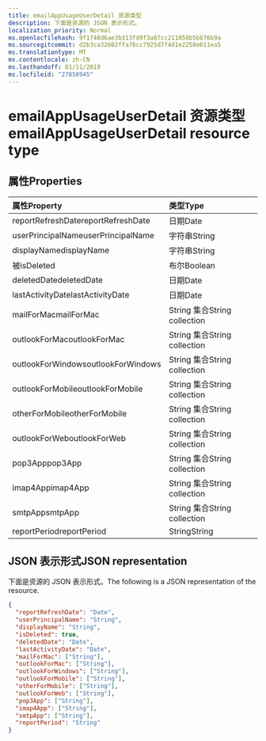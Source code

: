 ```yaml
---
title: emailAppUsageUserDetail 资源类型
description: 下面是资源的 JSON 表示形式。
localization_priority: Normal
ms.openlocfilehash: 9f1748d6ae3b313fd9f3a87cc211858b5b876b9a
ms.sourcegitcommit: d2b3ca32602ffa76cc7925d7f4d1e2258e611ea5
ms.translationtype: MT
ms.contentlocale: zh-CN
ms.lasthandoff: 01/11/2019
ms.locfileid: "27858945"
---
```

# <a name="emailappusageuserdetail-resource-type"></a><span data-ttu-id="c160c-103">emailAppUsageUserDetail 资源类型</span><span class="sxs-lookup"><span data-stu-id="c160c-103">emailAppUsageUserDetail resource type</span></span>

## <a name="properties"></a><span data-ttu-id="c160c-104">属性</span><span class="sxs-lookup"><span data-stu-id="c160c-104">Properties</span></span>

| <span data-ttu-id="c160c-105">属性</span><span class="sxs-lookup"><span data-stu-id="c160c-105">Property</span></span>          | <span data-ttu-id="c160c-106">类型</span><span class="sxs-lookup"><span data-stu-id="c160c-106">Type</span></span>              |
| :---------------- | :---------------- |
| <span data-ttu-id="c160c-107">reportRefreshDate</span><span class="sxs-lookup"><span data-stu-id="c160c-107">reportRefreshDate</span></span> | <span data-ttu-id="c160c-108">日期</span><span class="sxs-lookup"><span data-stu-id="c160c-108">Date</span></span>              |
| <span data-ttu-id="c160c-109">userPrincipalName</span><span class="sxs-lookup"><span data-stu-id="c160c-109">userPrincipalName</span></span> | <span data-ttu-id="c160c-110">字符串</span><span class="sxs-lookup"><span data-stu-id="c160c-110">String</span></span>            |
| <span data-ttu-id="c160c-111">displayName</span><span class="sxs-lookup"><span data-stu-id="c160c-111">displayName</span></span>       | <span data-ttu-id="c160c-112">字符串</span><span class="sxs-lookup"><span data-stu-id="c160c-112">String</span></span>            |
| <span data-ttu-id="c160c-113">被</span><span class="sxs-lookup"><span data-stu-id="c160c-113">isDeleted</span></span>         | <span data-ttu-id="c160c-114">布尔</span><span class="sxs-lookup"><span data-stu-id="c160c-114">Boolean</span></span>           |
| <span data-ttu-id="c160c-115">deletedDate</span><span class="sxs-lookup"><span data-stu-id="c160c-115">deletedDate</span></span>       | <span data-ttu-id="c160c-116">日期</span><span class="sxs-lookup"><span data-stu-id="c160c-116">Date</span></span>              |
| <span data-ttu-id="c160c-117">lastActivityDate</span><span class="sxs-lookup"><span data-stu-id="c160c-117">lastActivityDate</span></span>  | <span data-ttu-id="c160c-118">日期</span><span class="sxs-lookup"><span data-stu-id="c160c-118">Date</span></span>              |
| <span data-ttu-id="c160c-119">mailForMac</span><span class="sxs-lookup"><span data-stu-id="c160c-119">mailForMac</span></span>        | <span data-ttu-id="c160c-120">String 集合</span><span class="sxs-lookup"><span data-stu-id="c160c-120">String collection</span></span> |
| <span data-ttu-id="c160c-121">outlookForMac</span><span class="sxs-lookup"><span data-stu-id="c160c-121">outlookForMac</span></span>     | <span data-ttu-id="c160c-122">String 集合</span><span class="sxs-lookup"><span data-stu-id="c160c-122">String collection</span></span> |
| <span data-ttu-id="c160c-123">outlookForWindows</span><span class="sxs-lookup"><span data-stu-id="c160c-123">outlookForWindows</span></span> | <span data-ttu-id="c160c-124">String 集合</span><span class="sxs-lookup"><span data-stu-id="c160c-124">String collection</span></span> |
| <span data-ttu-id="c160c-125">outlookForMobile</span><span class="sxs-lookup"><span data-stu-id="c160c-125">outlookForMobile</span></span>  | <span data-ttu-id="c160c-126">String 集合</span><span class="sxs-lookup"><span data-stu-id="c160c-126">String collection</span></span> |
| <span data-ttu-id="c160c-127">otherForMobile</span><span class="sxs-lookup"><span data-stu-id="c160c-127">otherForMobile</span></span>    | <span data-ttu-id="c160c-128">String 集合</span><span class="sxs-lookup"><span data-stu-id="c160c-128">String collection</span></span> |
| <span data-ttu-id="c160c-129">outlookForWeb</span><span class="sxs-lookup"><span data-stu-id="c160c-129">outlookForWeb</span></span>     | <span data-ttu-id="c160c-130">String 集合</span><span class="sxs-lookup"><span data-stu-id="c160c-130">String collection</span></span> |
| <span data-ttu-id="c160c-131">pop3App</span><span class="sxs-lookup"><span data-stu-id="c160c-131">pop3App</span></span>           | <span data-ttu-id="c160c-132">String 集合</span><span class="sxs-lookup"><span data-stu-id="c160c-132">String collection</span></span> |
| <span data-ttu-id="c160c-133">imap4App</span><span class="sxs-lookup"><span data-stu-id="c160c-133">imap4App</span></span>          | <span data-ttu-id="c160c-134">String 集合</span><span class="sxs-lookup"><span data-stu-id="c160c-134">String collection</span></span> |
| <span data-ttu-id="c160c-135">smtpApp</span><span class="sxs-lookup"><span data-stu-id="c160c-135">smtpApp</span></span>           | <span data-ttu-id="c160c-136">String 集合</span><span class="sxs-lookup"><span data-stu-id="c160c-136">String collection</span></span> |
| <span data-ttu-id="c160c-137">reportPeriod</span><span class="sxs-lookup"><span data-stu-id="c160c-137">reportPeriod</span></span>      | <span data-ttu-id="c160c-138">String</span><span class="sxs-lookup"><span data-stu-id="c160c-138">String</span></span>            |

## <a name="json-representation"></a><span data-ttu-id="c160c-139">JSON 表示形式</span><span class="sxs-lookup"><span data-stu-id="c160c-139">JSON representation</span></span>

<span data-ttu-id="c160c-140">下面是资源的 JSON 表示形式。</span><span class="sxs-lookup"><span data-stu-id="c160c-140">The following is a JSON representation of the resource.</span></span>

<!-- {
  "blockType": "resource",
  "@odata.type": "microsoft.graph.emailAppUsageUserDetail"
} -->

```json
{
  "reportRefreshDate": "Date", 
  "userPrincipalName": "String", 
  "displayName": "String", 
  "isDeleted": true, 
  "deletedDate": "Date", 
  "lastActivityDate": "Date", 
  "mailForMac": ["String"], 
  "outlookForMac": ["String"], 
  "outlookForWindows": ["String"], 
  "outlookForMobile": ["String"], 
  "otherForMobile": ["String"], 
  "outlookForWeb": ["String"], 
  "pop3App": ["String"], 
  "imap4App": ["String"], 
  "smtpApp": ["String"], 
  "reportPeriod": "String"
}
```
